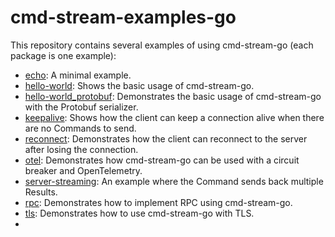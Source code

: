 # cmd-stream-examples-go
This repository contains several examples of using cmd-stream-go (each package 
is one example):
- [echo](echo): A minimal example.
- [hello-world](hello-world): Shows the basic usage of cmd-stream-go.
- [hello-world_protobuf](hello-world_protobuf): Demonstrates the 
  basic usage of cmd-stream-go with the Protobuf serializer.
- [keepalive](keepalive): Shows how the client can keep a connection 
  alive when there are no Commands to send.
- [reconnect](reconnect): Demonstrates how the client can reconnect 
  to the server after losing the connection.
- [otel](otel): Demonstrates how cmd-stream-go can be used with a 
  circuit breaker and OpenTelemetry.
- [server-streaming](server-streaming): An example where the Command 
  sends back multiple Results.
- [rpc](rpc): Demonstrates how to implement RPC using cmd-stream-go.
- [tls](tls): Demonstrates how to use cmd-stream-go with TLS.
- 